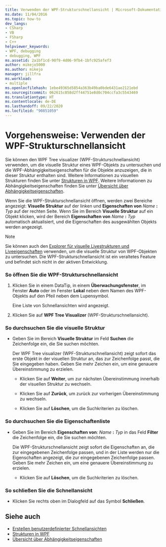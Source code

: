 ```yaml
---
title: Verwenden der WPF-Strukturschnellansicht | Microsoft-Dokumentation
ms.date: 11/04/2016
ms.topic: how-to
dev_langs:
- CSharp
- VB
- FSharp
- C++
helpviewer_keywords:
- WPF, debugging
- debugging, WPF
ms.assetid: 2a1bf1cd-90f9-4d06-9fb4-1bfc925afef3
author: mikejo5000
ms.author: mikejo
manager: jillfra
ms.workload:
- multiple
ms.openlocfilehash: 1ebe49365d5854a363b49ba0bde6431ae2121ebd
ms.sourcegitcommit: 062615c058d2ff44751e8d0c704ccfa3c5543469
ms.translationtype: HT
ms.contentlocale: de-DE
ms.lasthandoff: 09/22/2020
ms.locfileid: "90851059"
---
```

# <a name="how-to-use-the-wpf-tree-visualizer"></a>Vorgehensweise: Verwenden der WPF-Strukturschnellansicht
Sie können den WPF Tree visualizer (WPF-Strukturschnellansicht) verwenden, um die visuelle Struktur eines WPF-Objekts zu untersuchen und die WPF-Abhängigkeitseigenschaften für die Objekte anzuzeigen, die in dieser Struktur enthalten sind. Weitere Informationen zu visuellen Strukturen finden Sie unter [Strukturen in WPF](/dotnet/framework/wpf/advanced/trees-in-wpf). Weitere Informationen zu Abhängigkeitseigenschaften finden Sie unter [Übersicht über Abhängigkeitseigenschaften](/dotnet/framework/wpf/advanced/dependency-properties-overview).

 Wenn Sie die WPF-Strukturschnellansicht öffnen, werden zwei Bereiche angezeigt: **Visuelle Struktur** auf der linken und **Eigenschaften von** _Name_ **:** _Typ_ auf der rechten Seite. Wenn Sie im Bereich **Visuelle Struktur** auf ein Objekt klicken, wird der Bereich **Eigenschaften von** _Name_ **:** _Typ_ automatisch aktualisiert, und die Eigenschaften des ausgewählten Objekts werden angezeigt.

 > [!NOTE]
 > Sie können auch den [Explorer für visuelle Livestrukturen und Liveeigenschaften](../xaml-tools/inspect-xaml-properties-while-debugging.md) verwenden, um die visuelle Struktur von WPF-Objekten zu untersuchen. Die WPF-Strukturschnellansicht ist ein veraltetes Feature und befindet sich nicht in der aktiven Entwicklung.

### <a name="to-open-the-wpf-tree-visualizer"></a>So öffnen Sie die WPF-Strukturschnellansicht

1. Klicken Sie in einem DataTip, in einem **Überwachungsfenster**, im Fenster **Auto** oder im Fenster **Lokal** neben dem Namen des WPF-Objekts auf den Pfeil neben dem Lupensymbol.

     Eine Liste von Schnellansichten wird angezeigt.

2. Klicken Sie auf **WPF Tree Visualizer** (WPF-Strukturschnellansicht).

### <a name="to-search-the-visual-tree"></a>So durchsuchen Sie die visuelle Struktur

- Geben Sie im Bereich **Visuelle Struktur** im Feld **Suchen** die Zeichenfolge ein, die Sie suchen möchten.

  Der WPF Tree visualizer (WPF-Strukturschnellansicht) zeigt sofort das erste Objekt in der visuellen Struktur an, das zur Zeichenfolge passt, die Sie eingegeben haben. Geben Sie mehr Zeichen ein, um eine genauere Übereinstimmung zu erzielen.

  - Klicken Sie auf **Weiter**, um zur nächsten Übereinstimmung innerhalb der visuellen Struktur zu wechseln.

  - Klicken Sie auf **Zurück**, um zurück zur vorherigen Übereinstimmung zu wechseln.

  - Klicken Sie auf **Löschen**, um die Suchkriterien zu löschen.

### <a name="to-search-the-properties-list"></a>So durchsuchen Sie die Eigenschaftenliste

- Geben Sie im Bereich **Eigenschaften von**: _Name_ **:** _Typ_ in das Feld **Filter** die Zeichenfolge ein, die Sie suchen möchten.

  Die WPF-Strukturschnellansicht zeigt sofort die Eigenschaften an, die zur eingegebenen Zeichenfolge passen, und in der Liste werden nur die Eigenschaften angezeigt, die zur eingegebenen Zeichenfolge passen. Geben Sie mehr Zeichen ein, um eine genauere Übereinstimmung zu erzielen.

  - Klicken Sie auf **Löschen**, um die Suchkriterien zu löschen.

### <a name="to-close-the-visualizer"></a>So schließen Sie die Schnellansicht

- Klicken Sie rechts oben im Dialogfeld auf das Symbol **Schließen**.

## <a name="see-also"></a>Siehe auch
- [Erstellen benutzerdefinierter Schnellansichten](../debugger/create-custom-visualizers-of-data.md)
- [Strukturen in WPF](/dotnet/framework/wpf/advanced/trees-in-wpf)
- [Übersicht über Abhängigkeitseigenschaften](/dotnet/framework/wpf/advanced/dependency-properties-overview)
